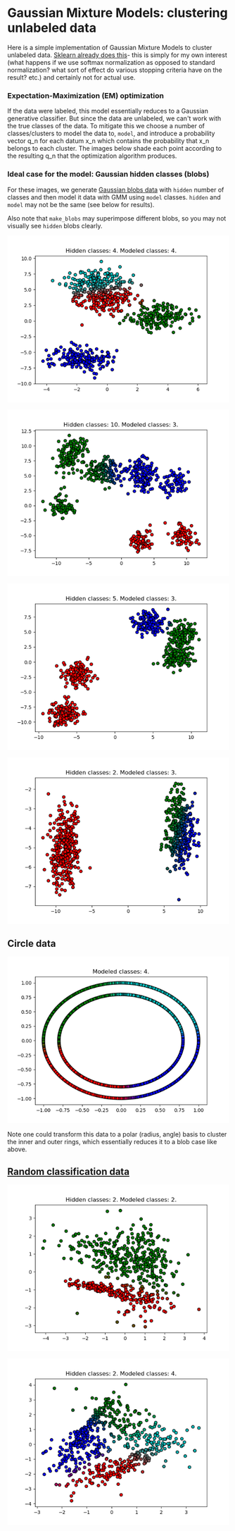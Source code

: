# Gaussian Mixture Models: clustering unlabeled data

Here is a simple implementation of Gaussian Mixture Models to cluster unlabeled data. [Sklearn already does this](http://scikit-learn.org/stable/modules/mixture.html)- this is simply for my own interest (what happens if we use softmax normalization as opposed to standard normalization? what sort of effect do various stopping criteria have on the result? etc.) and certainly not for actual use. 

### Expectation-Maximization (EM) optimization

If the data were labeled, this model essentially reduces to a Gaussian generative classifier. But since the data are unlabeled, we can't work with the true classes of the data. To mitigate this we choose a number of classes/clusters to model the data to, `model`, and introduce a probability vector q_n for each datum x_n which contains the probability that x_n belongs to each cluster. The images below shade each point according to the resulting q_n that the optimization algorithm produces.

### Ideal case for the model: Gaussian hidden classes (blobs)

For these images, we generate [Gaussian blobs data](http://scikit-learn.org/stable/modules/generated/sklearn.datasets.make_blobs.html#sklearn.datasets.make_blobs) with `hidden` number of classes and then model it data with GMM using `model` classes. `hidden` and `model` may not be the same (see below for results).

Also note that `make_blobs` may superimpose different blobs, so you may not visually see `hidden` blobs clearly.

![4 hidden, 4 modeled](imgs/sample1.png)

![10 hidden, 3 modeled](imgs/sample2.png)

![5 hidden, 3 modeled](imgs/sample3.png)

![2 hidden, 3 modeled](imgs/sample4.png)

## Circle data

![4 modeled](imgs/sample5.png)

Note one could transform this data to a polar (radius, angle) basis to cluster the inner and outer rings, which essentially reduces it to a blob case like above.

## [Random classification data](http://scikit-learn.org/stable/modules/generated/sklearn.datasets.make_classification.html#sklearn.datasets.make_classification)

![2 hidden, 2 modeled](imgs/sample6.png)

![2 hidden, 4 modeled](imgs/sample7.png)


